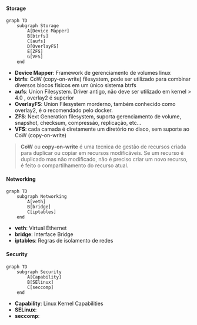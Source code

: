 
#### Storage
```mermaid
graph TD
    subgraph Storage
        A[Device Mapper]
        B[btrfs]
        C[aufs]
        D[OverlayFS]
        E[ZFS]
        G[VFS]
    end
```

* **Device Mapper**: Framework de gerenciamento de volumes linux
* **btrfs**: CoW (copy-on-write) filesystem, pode ser utilizado para combinar diversos blocos físicos em um único sistema btrfs
* **aufs**: Union Filesystem. Driver antigo, não deve ser utilizado em kernel > 4.0 , overlay2 é superior
* **OverlayFS**: Union Filesystem morderno, também conhecido como overlay2, é o recomendado pelo docker.
* **ZFS**: Next Generation filesystem, suporta gerenciamento de volume, snapshot, checksum, compressão, replicação, etc...
* **VFS**: cada camada é diretamente um diretório no disco, sem suporte ao CoW (copy-on-write)

> **CoW** ou **copy-on-write** é uma tecnica de gestão de recursos criada para duplicar ou copiar em recursos modificáveis. Se um recurso é duplicado mas não modificado, não é preciso criar um novo recurso, é feito o compartilhamento do recurso atual.
#### Networking
```mermaid
graph TD
    subgraph Networking
        A[veth]
        B[bridge]
        C[iptables]
    end
```

* **veth**: Virtual Ethernet
* **bridge**: Interface Bridge
* **iptables**: Regras de isolamento de redes


#### Security
```mermaid
graph TD
    subgraph Security
        A[Capability]
        B[SElinux]
        C[seccomp]
    end
```

* **Capability**: Linux Kernel Capabilities
* **SELinux**: 
* **seccomp**: 

